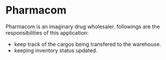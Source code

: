 # Pharmacom

Pharmacom is an imaginary drug wholesaler. followings are the responsibilities of this application:
- keep track of the cargos being transfered to the warehouse.
- keeping inventory status updated. 
